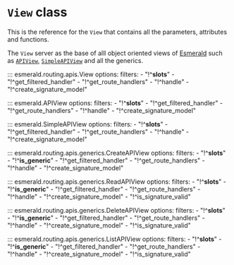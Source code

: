 # `View` class

This is the reference for the `View` that contains all the parameters,
attributes and functions.

The `View` server as the base of alll object oriented views of [Esmerald](../esmerald.md) such as
[`APIView`](#esmerald.APIView), [`SimpleAPIView`](#esmerald.SimpleAPIView) and all the generics.

::: esmerald.routing.apis.View
    options:
        filters:
        - "!^__slots__"
        - "!^get_filtered_handler"
        - "!^get_route_handlers"
        - "!^handle"
        - "!^create_signature_model"

::: esmerald.APIView
    options:
        filters:
        - "!^__slots__"
        - "!^get_filtered_handler"
        - "!^get_route_handlers"
        - "!^handle"
        - "!^create_signature_model"

::: esmerald.SimpleAPIView
    options:
        filters:
        - "!^__slots__"
        - "!^get_filtered_handler"
        - "!^get_route_handlers"
        - "!^handle"
        - "!^create_signature_model"

::: esmerald.routing.apis.generics.CreateAPIView
    options:
        filters:
        - "!^__slots__"
        - "!^__is_generic__"
        - "!^get_filtered_handler"
        - "!^get_route_handlers"
        - "!^handle"
        - "!^create_signature_model"

::: esmerald.routing.apis.generics.ReadAPIView
    options:
        filters:
        - "!^__slots__"
        - "!^__is_generic__"
        - "!^get_filtered_handler"
        - "!^get_route_handlers"
        - "!^handle"
        - "!^create_signature_model"
        - "!^is_signature_valid"

::: esmerald.routing.apis.generics.DeleteAPIView
    options:
        filters:
        - "!^__slots__"
        - "!^__is_generic__"
        - "!^get_filtered_handler"
        - "!^get_route_handlers"
        - "!^handle"
        - "!^create_signature_model"
        - "!^is_signature_valid"

::: esmerald.routing.apis.generics.ListAPIView
    options:
        filters:
        - "!^__slots__"
        - "!^__is_generic__"
        - "!^get_filtered_handler"
        - "!^get_route_handlers"
        - "!^handle"
        - "!^create_signature_model"
        - "!^is_signature_valid"
